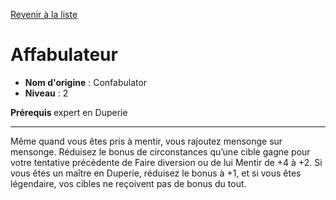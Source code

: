 [Revenir à la liste](..)

# Affabulateur

 * **Nom d'origine** : Confabulator
 * **Niveau** : 2


<p><span id="ctl00_MainContent_DetailedOutput"><strong>Prérequis </strong> expert en Duperie<br></span></p>
<hr>
<p>Même quand vous êtes pris à mentir, vous rajoutez mensonge sur mensonge. Réduisez le bonus de circonstances qu’une cible gagne pour votre tentative précédente de Faire diversion ou de lui Mentir de +4 à +2. Si vous êtes un maître en Duperie, réduisez le bonus à +1, et si vous êtes légendaire, vos cibles ne reçoivent pas de bonus du tout.&nbsp;</p>